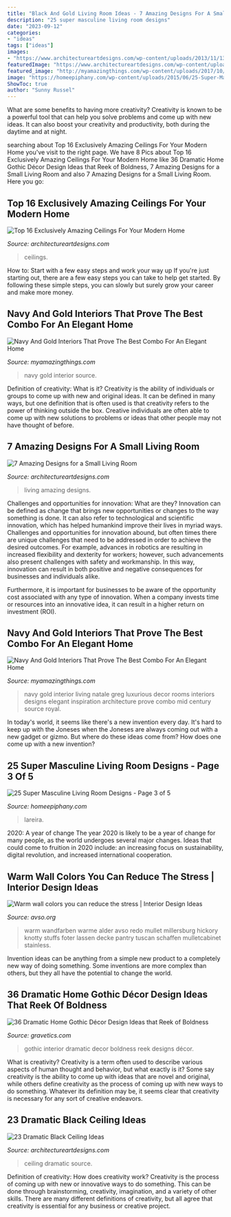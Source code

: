 ```yaml
---
title: "Black And Gold Living Room Ideas - 7 Amazing Designs For A Small Living Room"
description: "25 super masculine living room designs"
date: "2023-09-12"
categories:
- "ideas"
tags: ["ideas"]
images:
- "https://www.architectureartdesigns.com/wp-content/uploads/2013/11/1318.jpg"
featuredImage: "https://www.architectureartdesigns.com/wp-content/uploads/2015/10/541.jpg"
featured_image: "http://myamazingthings.com/wp-content/uploads/2017/10/navy-gold-interior-4-.jpg"
image: "https://homeepiphany.com/wp-content/uploads/2015/06/25-Super-Masculine-Living-Room-Designs-10.jpg"
ShowToc: true
author: "Sunny Russel"
---
```



What are some benefits to having more creativity?
Creativity is known to be a powerful tool that can help you solve problems and come up with new ideas. It can also boost your creativity and productivity, both during the daytime and at night.

	

		
searching about Top 16 Exclusively Amazing Ceilings For Your Modern Home you've visit to the right page. We have 8 Pics about Top 16 Exclusively Amazing Ceilings For Your Modern Home like 36 Dramatic Home Gothic Décor Design Ideas that Reek of Boldness, 7 Amazing Designs for a Small Living Room and also 7 Amazing Designs for a Small Living Room. Here you go:
		
    
## Top 16 Exclusively Amazing Ceilings For Your Modern Home

<img loading=lazy src="https://www.architectureartdesigns.com/wp-content/uploads/2015/10/541.jpg" onerror="this.onerror=null;this.src='https://tse4.mm.bing.net/th?id=OIP.9Are0gPuk0myqOvFzs2QtQHaFV&amp;pid=15.1';" alt="Top 16 Exclusively Amazing Ceilings For Your Modern Home">

_Source: architectureartdesigns.com_

>ceilings. 

	

How to: Start with a few easy steps and work your way up
If you're just starting out, there are a few easy steps you can take to help get started. By following these simple steps, you can slowly but surely grow your career and make more money.

    
## Navy And Gold Interiors That Prove The Best Combo For An Elegant Home

<img loading=lazy src="http://myamazingthings.com/wp-content/uploads/2017/10/navy-gold-interior-4-.jpg" onerror="this.onerror=null;this.src='https://tse3.mm.bing.net/th?id=OIP.rJGuB-pVyBLXTbwCS1XeggHaLG&amp;pid=15.1';" alt="Navy And Gold Interiors That Prove The Best Combo For An Elegant Home">

_Source: myamazingthings.com_

>navy gold interior source. 

	

Definition of creativity: What is it?
Creativity is the ability of individuals or groups to come up with new and original ideas. It can be defined in many ways, but one definition that is often used is that creativity refers to the power of thinking outside the box. Creative individuals are often able to come up with new solutions to problems or ideas that other people may not have thought of before.

    
## 7 Amazing Designs For A Small Living Room

<img loading=lazy src="http://www.architectureartdesigns.com/wp-content/uploads/2019/07/small-room-4.jpg" onerror="this.onerror=null;this.src='https://tse2.mm.bing.net/th?id=OIP.1vQsLz0MKUxWIYTtVmkcbAHaMQ&amp;pid=15.1';" alt="7 Amazing Designs for a Small Living Room">

_Source: architectureartdesigns.com_

>living amazing designs. 

	

Challenges and opportunities for innovation: What are they?
Innovation can be defined as change that brings new opportunities or changes to the way something is done. It can also refer to technological and scientific innovation, which has helped humankind improve their lives in myriad ways. 
Challenges and opportunities for innovation abound, but often times there are unique challenges that need to be addressed in order to achieve the desired outcomes. For example, advances in robotics are resulting in increased flexibility and dexterity for workers; however, such advancements also present challenges with safety and workmanship. In this way, innovation can result in both positive and negative consequences for businesses and individuals alike. 

Furthermore, it is important for businesses to be aware of the opportunity cost associated with any type of innovation. When a company invests time or resources into an innovative idea, it can result in a higher return on investment (ROI).

    
## Navy And Gold Interiors That Prove The Best Combo For An Elegant Home

<img loading=lazy src="https://myamazingthings.com/wp-content/uploads/2017/10/navy-gold-interior-12-.jpg" onerror="this.onerror=null;this.src='https://tse4.mm.bing.net/th?id=OIP.00QOHlg7Vb_FuM_HIr57eQHaJ3&amp;pid=15.1';" alt="Navy And Gold Interiors That Prove The Best Combo For An Elegant Home">

_Source: myamazingthings.com_

>navy gold interior living natale greg luxurious decor rooms interiors designs elegant inspiration architecture prove combo mid century source royal. 

	

In today's world, it seems like there's a new invention every day.  It's hard to keep up with the Joneses when the Joneses are always coming out with a new gadget or gizmo.  But where do these ideas come from?  How does one come up with a new invention?

    
## 25 Super Masculine Living Room Designs - Page 3 Of 5

<img loading=lazy src="https://homeepiphany.com/wp-content/uploads/2015/06/25-Super-Masculine-Living-Room-Designs-10.jpg" onerror="this.onerror=null;this.src='https://tse2.mm.bing.net/th?id=OIP.AR1FMHMpWciS1B3ml6MAyAHaE8&amp;pid=15.1';" alt="25 Super Masculine Living Room Designs - Page 3 of 5">

_Source: homeepiphany.com_

>lareira. 

	

2020: A year of change
The year 2020 is likely to be a year of change for many people, as the world undergoes several major changes. Ideas that could come to fruition in 2020 include: an increasing focus on sustainability, digital revolution, and increased international cooperation.

    
## Warm Wall Colors You Can Reduce The Stress | Interior Design Ideas

<img loading=lazy src="https://www.avso.org/wp-content/uploads/2014/11/warm-wall-colors-you-can-reduce-the-stress-1415179071.jpg" onerror="this.onerror=null;this.src='https://tse4.mm.bing.net/th?id=OIP.tt86A4lJB7okXtDici_bGwHaJ6&amp;pid=15.1';" alt="Warm wall colors you can reduce the stress | Interior Design Ideas">

_Source: avso.org_

>warm wandfarben warme alder avso redo mullet millersburg hickory knotty stuffs foter lassen decke pantry tuscan schaffen mulletcabinet stainless. 

	

Invention ideas can be anything from a simple new product to a completely new way of doing something. Some inventions are more complex than others, but they all have the potential to change the world.

    
## 36 Dramatic Home Gothic Décor Design Ideas That Reek Of Boldness

<img loading=lazy src="https://www.gravetics.com/wp-content/uploads/2017/08/Common-Room.jpg" onerror="this.onerror=null;this.src='https://tse4.mm.bing.net/th?id=OIP.MVE1GeeRv_haSYn50uQ0cwHaLI&amp;pid=15.1';" alt="36 Dramatic Home Gothic Décor Design Ideas that Reek of Boldness">

_Source: gravetics.com_

>gothic interior dramatic decor boldness reek designs décor. 

	

What is creativity?
Creativity is a term often used to describe various aspects of human thought and behavior, but what exactly is it? Some say creativity is the ability to come up with ideas that are novel and original, while others define creativity as the process of coming up with new ways to do something. Whatever its definition may be, it seems clear that creativity is necessary for any sort of creative endeavors.

    
## 23 Dramatic Black Ceiling Ideas

<img loading=lazy src="https://www.architectureartdesigns.com/wp-content/uploads/2013/11/1318.jpg" onerror="this.onerror=null;this.src='https://tse2.mm.bing.net/th?id=OIP.EJqR0-B2mHZl89B37q2nugHaKH&amp;pid=15.1';" alt="23 Dramatic Black Ceiling Ideas">

_Source: architectureartdesigns.com_

>ceiling dramatic source. 

	

Definition of creativity: How does creativity work?
Creativity is the process of coming up with new or innovative ways to do something. This can be done through brainstorming, creativity, imagination, and a variety of other skills. There are many different definitions of creativity, but all agree that creativity is essential for any business or creative project.

